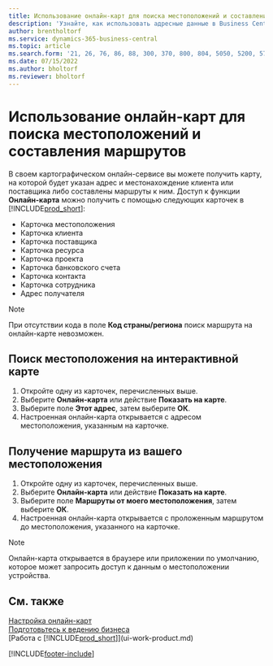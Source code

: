 ```yaml
---
title: Использование онлайн-карт для поиска местоположений и составления маршрутов
description: 'Узнайте, как использовать адресные данные в Business Central для получения онлайн-карты с маршрутами.'
author: brentholtorf
ms.service: dynamics-365-business-central
ms.topic: article
ms.search.form: '21, 26, 76, 86, 88, 300, 370, 800, 804, 5050, 5200, 5703'
ms.date: 07/15/2022
ms.author: bholtorf
ms.reviewer: bholtorf
---
```

# Использование онлайн-карт для поиска местоположений и составления маршрутов

В своем картографическом онлайн-сервисе вы можете получить карту, на которой будет указан адрес и местонахождение клиента или поставщика либо составлены маршруты к ним. Доступ к функции **Онлайн-карта** можно получить с помощью следующих карточек в [!INCLUDE[prod_short](includes/prod_short.md)]:

* Карточка местоположения
* Карточка клиента
* Карточка поставщика
* Карточка ресурса
* Карточка проекта
* Карточка банковского счета
* Карточка контакта
* Карточка сотрудника
* Адрес получателя

> [!NOTE]
> При отсутствии кода в поле **Код страны/региона** поиск маршрута на онлайн-карте невозможен.

## Поиск местоположения на интерактивной карте

1. Откройте одну из карточек, перечисленных выше.
2. Выберите **Онлайн-карта** или действие **Показать на карте**.
3. Выберите поле **Этот адрес**, затем выберите **ОК**.
4. Настроенная онлайн-карта открывается с адресом местоположения, указанным на карточке.

## Получение маршрута из вашего местоположения

1. Откройте одну из карточек, перечисленных выше.
2. Выберите **Онлайн-карта** или действие **Показать на карте**.
3. Выберите поле **Маршруты от моего местоположения**, затем выберите **ОК**.
4. Настроенная онлайн-карта открывается с проложенным маршрутом до местоположения, указанного на карточке.

> [!NOTE]
> Онлайн-карта открывается в браузере или приложении по умолчанию, которое может запросить доступ к данным о местоположении устройства.

## См. также

[Настройка онлайн-карт](across-online-maps-setup.md)  
[Подготовьтесь к ведению бизнеса](ui-get-ready-business.md)  
[Работа с [!INCLUDE[prod_short](includes/prod_short.md)]](ui-work-product.md)  

[!INCLUDE[footer-include](includes/footer-banner.md)]
